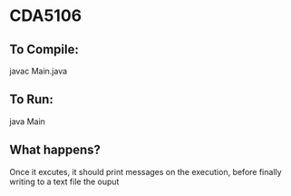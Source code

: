 # CDA5106

## To Compile:
javac Main.java

## To Run:
java Main <scheduling queue size> <fetch size> <path to trace file>

## What happens?
Once it excutes, it should print messages on the execution, before finally writing to a text file the ouput
